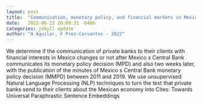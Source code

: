 ```yaml
---
layout: post
title:  "Communication, monetary policy, and financial markets in Mexico"
date:   2022-06-23 20:09:31 -0400
categories: jekyll update
author: "A Aguilar, F Prez-Cervantes - 2022"
---
```

We determine if the communication of private banks to their clients with financial interests in Mexico changes or not after Mexico s Central Bank communicates its monetary policy decision (MPD) and also two weeks later, with the publication of the minutes of Mexico s Central Bank monetary policy decision (MMPD) between 2011 and 2019. We use unsupervised Natural Language Processing (NLP) techniques to turn the text that private banks send to their clients about the Mexican economy into 
Cites: Towards Universal Paraphrastic Sentence Embeddings